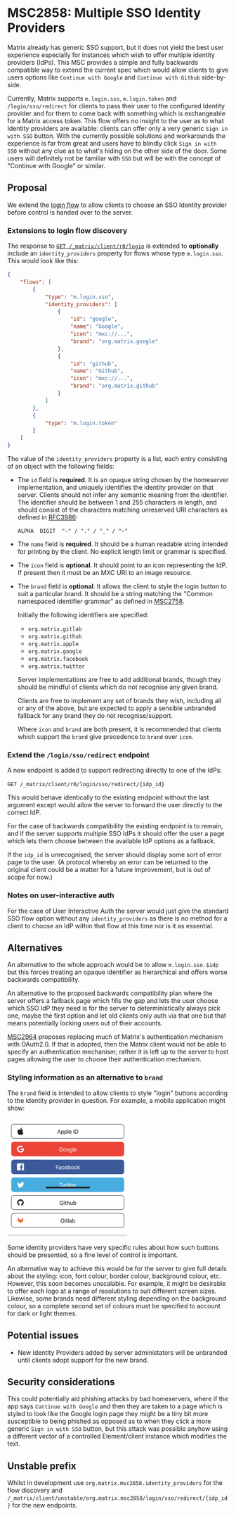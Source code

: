 # MSC2858: Multiple SSO Identity Providers

Matrix already has generic SSO support, but it does not yield the best user experience especially for
instances which wish to offer multiple identity providers (IdPs). This MSC provides a simple and fully
backwards compatible way to extend the current spec which would allow clients to give users options
like `Continue with Google` and `Continue with Github` side-by-side.

Currently, Matrix supports `m.login.sso`, `m.login.token` and `/login/sso/redirect` for clients to
pass their user to the configured Identity provider and for them to come back with something which
is exchangeable for a Matrix access token. This flow offers no insight to the user as to what
Identity providers are available: clients can offer only a very generic `Sign in with SSO`
button. With the currently possible solutions and workarounds the experience is far from great
and users have to blindly click `Sign in with SSO` without any clue as to what's hiding on the other
side of the door. Some users will definitely not be familiar with `SSO` but will be with the concept of
"Continue with Google" or similar.

## Proposal

We extend the [login
flow](https://matrix.org/docs/spec/client_server/r0.6.1#login) to allow clients
to choose an SSO Identity provider before control is handed over to the server.

### Extensions to login flow discovery

The response to [`GET /_matrix/client/r0/login`](https://matrix.org/docs/spec/client_server/r0.6.1#get-matrix-client-r0-login)
is extended to **optionally** include an `identity_providers` property for
flows whose type `m.login.sso`. This would look like this:

```json
{
    "flows": [
        {
            "type": "m.login.sso",
            "identity_providers": [
                {
                    "id": "google",
                    "name": "Google",
                    "icon": "mxc://...",
                    "brand": "org.matrix.google"
                },
                {
                    "id": "github",
                    "name": "Github",
                    "icon": "mxc://...",
                    "brand": "org.matrix.github"
                }
            ]
        },
        {
            "type": "m.login.token"
        }
    ]
}
```

The value of the `identity_providers` property is a list, each entry consisting
of an object with the following fields:

 * The `id` field is **required**. It is an opaque string chosen by the
   homeserver implementation, and uniquely identifies the identity provider on
   that server. Clients should not infer any semantic meaning from the
   identifier. The identifier should be between 1 and 255 characters in length,
   and should consist of the characters matching unreserved URI characters as
   defined in [RFC3986](http://www.ietf.org/rfc/rfc3986.txt):

   ```
   ALPHA  DIGIT  "-" / "." / "_" / "~"
   ```

 * The `name` field is **required**. It should be a human readable string
   intended for printing by the client. No explicit length limit or grammar is
   specified.

 * The `icon` field is **optional**. It should point to an icon representing
   the IdP. If present then it must be an MXC URI to an image resource.

 * The `brand` field is **optional**. It allows the client to style the login
   button to suit a particular brand. It should be a string matching the
   "Common namespaced identifier grammar" as defined in
   [MSC2758](https://github.com/matrix-org/matrix-doc/pull/2758).

   Initially the following identifiers are specified:
    * `org.matrix.gitlab`
    * `org.matrix.github`
    * `org.matrix.apple`
    * `org.matrix.google`
    * `org.matrix.facebook`
    * `org.matrix.twitter`

   Server implementations are free to add additional brands, though they should
   be mindful of clients which do not recognise any given brand.

   Clients are free to implement any set of brands they wish, including all or
   any of the above, but are expected to apply a sensible unbranded fallback
   for any brand they do not recognise/support.

   Where `icon` and `brand` are both present, it is recommended that clients
   which support the `brand` give precedence to `brand` over `icon`.

### Extend the `/login/sso/redirect` endpoint

A new endpoint is added to support redirecting directly to one of the IdPs:

`GET /_matrix/client/r0/login/sso/redirect/{idp_id}`

This would behave identically to the existing endpoint without the last argument
except would allow the server to forward the user directly to the correct IdP.

For the case of backwards compatibility the existing endpoint is to remain,
and if the server supports multiple SSO IdPs it should offer the user a page
which lets them choose between the available IdP options as a fallback.

If the `idp_id` is unrecognised, the server should display some sort of error
page to the user. (A protocol whereby an error can be returned to the original
client could be a matter for a future improvement, but is out of scope for now.)

### Notes on user-interactive auth

For the case of User Interactive Auth the server would just give the standard
SSO flow option without any `identity_providers` as there is no method for
a client to choose an IdP within that flow at this time nor is it as
essential.


## Alternatives

An alternative to the whole approach would be to allow `m.login.sso.$idp` but this forces
treating an opaque identifier as hierarchical and offers worse backwards compatibility.

An alternative to the proposed backwards compatibility plan where the server offers a
fallback page which fills the gap and lets the user choose which SSO IdP they need is
for the server to deterministically always pick one, maybe the first option and let
old clients only auth via that one but that means potentially locking users out of their
accounts.

[MSC2964](https://github.com/matrix-org/matrix-doc/pull/2964) proposes
replacing much of Matrix's authentication mechanism with OAuth2.0. If that is
adopted, then the Matrix client would not be able to specify an authentication
mechanism; rather it is left up to the server to host pages allowing the user
to choose their authentication mechanism.

### Styling information as an alternative to `brand`

The `brand` field is intended to allow clients to style "login" buttons according
to the identity provider in question. For example, a mobile application might
show:

![login buttons](images/2858-login.png)

Some identity providers have very specific rules about how such buttons should
be presented, so a fine level of control is important.

An alternative way to achieve this would be for the server to give full details
about the styling: icon, font colour, border colour, background colour,
etc. However, this soon becomes unscalable. For example, it might be desirable
to offer each logo at a range of resolutions to suit different screen sizes.
Likewise, some brands need different styling depending on the background
colour, so a complete second set of colours must be specified to account for
dark or light themes.

## Potential issues

 * New Identity Providers added by server administators will be unbranded until
   clients adopt support for the new brand.

## Security considerations

This could potentially aid phishing attacks by bad homeservers, where if the app says
`Continue with Google` and then they are taken to a page which is styled to look like
the Google login page they might be a tiny bit more susceptible to being phished as opposed
as to when they click a more generic `Sign in with SSO` button, but this attack was possible
anyhow using a different vector of a controlled Element/client instance which modifies
the text.


## Unstable prefix

Whilst in development use `org.matrix.msc2858.identity_providers` for the flow discovery and `/_matrix/client/unstable/org.matrix.msc2858/login/sso/redirect/{idp_id}`
for the new endpoints.
